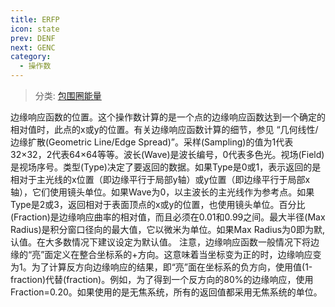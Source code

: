 ```yaml
---
title: ERFP
icon: state
prev: DENF
next: GENC
category:
  - 操作数
---
```


> 分类: [包围圈能量](/hb/operands/131/890/  "Zemax 操作数 包围圈能量")

边缘响应函数的位置。这个操作数计算的是一个点的边缘响应函数达到一个确定的相对值时，此点的x或y的位置。有关边缘响应函数计算的细节，参见 “几何线性/边缘扩散(Geometric Line/Edge Spread)”。采样(Sampling)的值为1代表32×32，2代表64×64等等。波长(Wave)是波长编号，0代表多色光。视场(Field)是视场序号。类型(Type)决定了要返回的数据。如果Type是0或1，表示返回的是相对于主光线的x位置（即边缘平行于局部y轴）或y位置（即边缘平行于局部x轴），它们使用镜头单位。如果Wave为0，以主波长的主光线作为参考点。如果Type是2或3，返回相对于表面顶点的x或y的位置，也使用镜头单位。百分比(Fraction)是边缘响应曲率的相对值，而且必须在0.01和0.99之间。最大半径(Max Radius)是积分窗口径向的最大值，它以微米为单位。如果Max Radius为0即为默,认值。在大多数情况下建议设定为默认值。 
注意，边缘响应函数一般情况下将边缘的“亮”面定义在整合坐标系的+方向。这意味着当坐标变为正的时，边缘响应变为1。为了计算反方向边缘响应的结果，即“亮”面在坐标系的负方向，使用值(1-fraction)代替(fraction)。例如，为了得到一个反方向的80%的边缘响应，使用Fraction=0.20。如果使用的是无焦系统，所有的返回值都采用无焦系统的单位。